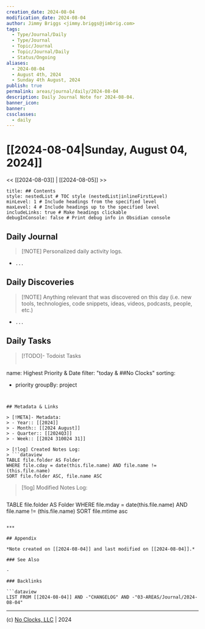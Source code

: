 ```yaml
---
creation_date: 2024-08-04
modification_date: 2024-08-04
author: Jimmy Briggs <jimmy.briggs@jimbrig.com>
tags:
  - Type/Journal/Daily
  - Type/Journal
  - Topic/Journal
  - Topic/Journal/Daily
  - Status/Ongoing
aliases:
  - 2024-08-04
  - August 4th, 2024
  - Sunday 4th August, 2024
publish: true
permalink: areas/journal/daily/2024-08-04
description: Daily Journal Note for 2024-08-04.
banner_icon:
banner:
cssclasses:
  - daily
---
```



# [[2024-08-04|Sunday, August 04, 2024]]

<< [[2024-08-03]] | [[2024-08-05]] >>

```table-of-contents
title: ## Contents 
style: nestedList # TOC style (nestedList|inlineFirstLevel)
minLevel: 1 # Include headings from the specified level
maxLevel: 4 # Include headings up to the specified level
includeLinks: true # Make headings clickable
debugInConsole: false # Print debug info in Obsidian console
```

## Daily Journal

> [!NOTE] Personalized daily activity logs.

- `...`

## Daily Discoveries

> [!NOTE] Anything relevant that was discovered on this day (i.e. new tools, technologies, code snippets, ideas, videos, podcasts, people, etc.)

- `...`

## Daily Tasks

> [!TODO]- Todoist Tasks
> ```todoist
name: Highest Priority & Date
filter: "today & ##No Clocks"
sorting:
   - priority
groupBy: project
```


## Metadata & Links

> [!META]- Metadata:
> - Year:: [[2024]]
> - Month:: [[2024 August]]
> - Quarter:: [[2024Q3]]
> - Week:: [[2024 310024 31]]

> [!log] Created Notes Log:
> ```dataview
TABLE file.folder AS Folder
WHERE file.cday = date(this.file.name) AND file.name != (this.file.name)
SORT file.folder ASC, file.name ASC
```

> [!log] Modified Notes Log:
> ```dataview
TABLE file.folder AS Folder
WHERE file.mday = date(this.file.name) AND file.name != (this.file.name)
SORT file.mtime asc
```

***

## Appendix

*Note created on [[2024-08-04]] and last modified on [[2024-08-04]].*

### See Also

- 

### Backlinks

```dataview
LIST FROM [[2024-08-04]] AND -"CHANGELOG" AND -"03-AREAS/Journal/2024-08-04"
```

***

(c) [No Clocks, LLC](https://github.com/noclocks) | 2024



